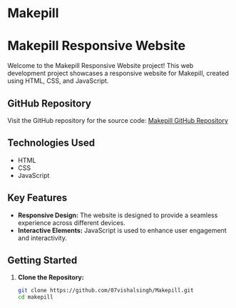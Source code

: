 # Makepill
 # Makepill Responsive Website

Welcome to the Makepill Responsive Website project! This web development project showcases a responsive website for Makepill, created using HTML, CSS, and JavaScript.



## GitHub Repository

Visit the GitHub repository for the source code: [Makepill GitHub Repository](https://github.com/07vishalsingh/Makepill)

## Technologies Used

- HTML
- CSS
- JavaScript

## Key Features

- **Responsive Design:** The website is designed to provide a seamless experience across different devices.
- **Interactive Elements:** JavaScript is used to enhance user engagement and interactivity.

## Getting Started

1. **Clone the Repository:**
   ```bash
   git clone https://github.com/07vishalsingh/Makepill.git
   cd makepill

